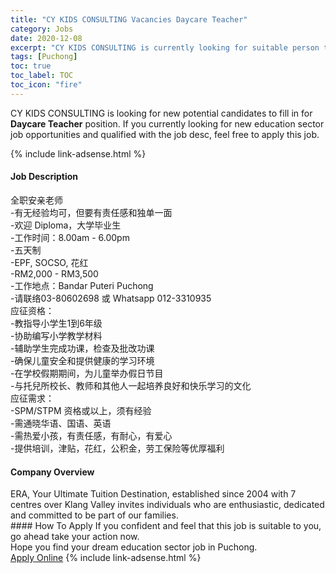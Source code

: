 ```yaml
---
title: "CY KIDS CONSULTING Vacancies Daycare Teacher" 
category: Jobs 
date: 2020-12-08 
excerpt: "CY KIDS CONSULTING is currently looking for suitable person to fill in the Daycare Teacher which positioned at Puchong" 
tags: [Puchong] 
toc: true 
toc_label: TOC 
toc_icon: "fire" 
--- 
```


<p>CY KIDS CONSULTING is looking for new potential candidates to fill in for <b>Daycare Teacher</b> position. If you currently looking for new education sector job opportunities and qualified with the job desc, feel free to apply this job.
</p>{% include link-adsense.html %} 
 <div><div><div><h4>Job Description</h4></div></div><div><div><span><div><div><div><div>&#20840;&#32844;&#23433;&#20146;&#32769;&#24072;</div><div>-&#26377;&#26080;&#32463;&#39564;&#22343;&#21487;&#65292;&#20294;&#35201;&#26377;&#36131;&#20219;&#24863;&#21644;&#29420;&#21333;&#19968;&#38754;</div><div>-&#27426;&#36814; Diploma&#65292;&#22823;&#23398;&#27605;&#19994;&#29983;</div><div>-&#24037;&#20316;&#26102;&#38388;&#65306;8.00am - 6.00pm</div><div>-&#20116;&#22825;&#21046;</div><div>-EPF, SOCSO, &#33457;&#32418;</div><div>-RM2,000 - RM3,500</div><div>-&#24037;&#20316;&#22320;&#28857;&#65306;Bandar Puteri Puchong</div><div>-&#35831;&#32852;&#32476;03-80602698 &#25110; Whatsapp 012-3310935</div><div>&#24212;&#24449;&#36164;&#26684;&#65306;</div><div>-&#25945;&#25351;&#23548;&#23567;&#23398;&#29983;1&#21040;6&#24180;&#32423;</div><div>-&#21327;&#21161;&#32534;&#20889;&#23567;&#23398;&#25945;&#23398;&#26448;&#26009;</div><div>-&#36741;&#21161;&#23398;&#29983;&#23436;&#25104;&#21151;&#35838;&#65292;&#26816;&#26597;&#21450;&#25209;&#25913;&#21151;&#35838;</div><div>-&#30830;&#20445;&#20799;&#31461;&#23433;&#20840;&#21644;&#25552;&#20379;&#20581;&#24247;&#30340;&#23398;&#20064;&#29615;&#22659;</div><div>-&#22312;&#23398;&#26657;&#20551;&#26399;&#26399;&#38388;&#65292;&#20026;&#20799;&#31461;&#20030;&#21150;&#20551;&#26085;&#33410;&#30446;</div><div>-&#19982;&#25176;&#20818;&#25152;&#26657;&#38271;&#12289;&#25945;&#24072;&#21644;&#20854;&#20182;&#20154;&#19968;&#36215;&#22521;&#20859;&#33391;&#22909;&#21644;&#24555;&#20048;&#23398;&#20064;&#30340;&#25991;&#21270;</div><div>&#24212;&#24449;&#38656;&#27714;&#65306;</div><div>-SPM/STPM &#36164;&#26684;&#25110;&#20197;&#19978;&#65292;&#39035;&#26377;&#32463;&#39564;</div><div>-&#38656;&#36890;&#26195;&#21326;&#35821;&#12289;&#22269;&#35821;&#12289;&#33521;&#35821;</div><div>-&#38656;&#28909;&#29233;&#23567;&#23401;&#65292;&#26377;&#36131;&#20219;&#24863;&#65292;&#26377;&#32784;&#24515;&#65292;&#26377;&#29233;&#24515;</div><div>-&#25552;&#20379;&#22521;&#35757;&#65292;&#27941;&#36148;&#65292;&#33457;&#32418;&#65292;&#20844;&#31215;&#37329;&#65292;&#21171;&#24037;&#20445;&#38505;&#31561;&#20248;&#21402;&#31119;&#21033;</div></div></div></div></span></div></div></div> 
<div><div><div><h4>Company Overview</h4></div></div><div><div><span><div><div>ERA, Your Ultimate Tuition Destination, established since 2004 with 7 centres over Klang Valley invites individuals who are enthusiastic, dedicated and committed to be part of our families.&#160;&#160;</div></div></span></div></div></div> 
#### How To Apply 
If you confident and feel that this job is suitable to you, go ahead take your action now. <br/> 
Hope you find your dream education sector job in Puchong. <br/> 
<a href="https://www.jobstreet.com.my/en/job/daycare-teacher-4432902?jobId=jobstreet-my-job-4432902&sectionRank=3&token=0~408fea3f-4a63-4f18-9151-2c7cd8658c22&fr=SRP%20View%20In%20New%20Ta" class="btn btn--info" target="_blank" rel="nofollow noopenner">Apply Online</a> 
{% include link-adsense.html %} 